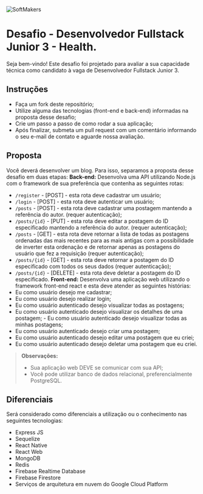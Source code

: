 ![SoftMakers](https://www.softmakers.com.br/assets/img/logotipo14xxhdpi.png)
# Desafio - Desenvolvedor Fullstack Junior 3 - Health.
Seja bem-vindo! Este desafio foi projetado para avaliar a sua capacidade técnica como candidato à vaga de Desenvolvedor Fullstack Junior 3.
## Instruções
- Faça um fork deste repositório;
- Utilize alguma das tecnologias (front-end e back-end) informadas na proposta desse desafio;
- Crie um passo a passo de como rodar a sua aplicação;
- Após finalizar, submeta um pull request com um comentário informando o seu e-mail de contato e aguarde nossa avaliação.
## Proposta
Você deverá desenvolver um blog. Para isso, separamos a proposta desse desafio em duas etapas:
**Back-end:**
Desenvolva uma API utilizando Node.js com o framework de sua preferência que contenha as seguintes rotas:
- `/register` - [POST] - esta rota deve cadastrar um usuário;
- `/login` - [POST] - esta rota deve autenticar um usuário;
- `/posts` - [POST] - esta rota deve cadastrar uma postagem mantendo a referência do autor. (requer autenticação);
- `/posts/{id}` - [PUT] - esta rota deve editar a postagem do ID especificado mantendo a referência do autor. (requer autenticação);
- `/posts` - [GET] - esta rota deve retornar a lista de todas as postagens ordenadas das mais recentes para as mais antigas com a possibilidade de inverter esta ordenação e de retornar apenas as postagens do usuário que fez a requisição (requer autenticação);
- `/posts/{id}` - [GET] - esta rota deve retornar a postagem do ID especificado com todos os seus dados (requer autenticação);
- `/posts/{id}` - [DELETE] - esta rota deve deletar a postagem do ID especificado.
**Front-end:**
Desenvolva uma aplicação web utilizando o framework front-end react e esta deve atender as seguintes histórias:
- Eu como usuário desejo me cadastrar;
- Eu como usuário desejo realizar login;
- Eu como usuário autenticado desejo visualizar todas as postagens;
- Eu como usuário autenticado desejo visualizar os detalhes de uma postagem; - Eu como usuário autenticado desejo visualizar todas as minhas postagens;
- Eu como usuário autenticado desejo criar uma postagem;
- Eu como usuário autenticado desejo editar uma postagem que eu criei;
- Eu como usuário autenticado desejo deletar uma postagem que eu criei.
> **Observações:**
> - Sua aplicação web DEVE se comunicar com sua API;
> - Você pode utilizar banco de dados relacional, preferencialmente PostgreSQL.
## Diferenciais
Será considerado como diferenciais a utilização ou o conhecimento nas seguintes tecnologias:
- Express JS
- Sequelize
- React Native
- React Web
- MongoDB
- Redis
- Firebase Realtime Database
- Firebase Firestore
- Serviços de arquitetura em nuvem do Google Cloud Platform
